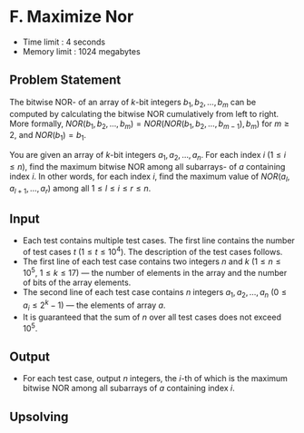 # F. Maximize Nor

- Time limit : 4 seconds
- Memory limit : 1024 megabytes

## Problem Statement

The bitwise NOR-  of an array of $k$-bit integers $b_1, b_2, \ldots, b_m$ can be computed by calculating the bitwise NOR cumulatively from left to right. More formally, $NOR(b_1, b_2, \ldots, b_m) = NOR(NOR(b_1, b_2, \ldots, b_{m - 1}), b_m)$ for $m\ge 2$, and $NOR(b_1) = b_1$.

You are given an array of $k$-bit integers $a_1, a_2, \ldots, a_n$. For each index $i$ ($1\le i\le n$), find the maximum bitwise NOR among all subarrays-  of $a$ containing index $i$. In other words, for each index $i$, find the maximum value of $NOR(a_l, a_{l+1}, \ldots, a_r)$ among all $1 \le l \le i \le r \le n$.

## Input

- Each test contains multiple test cases. The first line contains the number of test cases $t$ ($1 \le t \le 10^4$). The description of the test cases follows.
- The first line of each test case contains two integers $n$ and $k$ ($1 \le n \le 10^5$, $1 \le k \le 17$) — the number of elements in the array and the number of bits of the array elements.
- The second line of each test case contains $n$ integers $a_1, a_2, \ldots, a_n$ ($0 \le a_i \le 2^k - 1$) — the elements of array $a$.
- It is guaranteed that the sum of $n$ over all test cases does not exceed $10^5$.

## Output

- For each test case, output $n$ integers, the $i$-th of which is the maximum bitwise NOR among all subarrays of $a$ containing index $i$.

## Upsolving

```cpp
```
